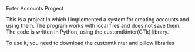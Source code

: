 Enter Accounts Progect

This is a project in which I implemented a system for creating accounts and using them. The program works with local files and does not save them.
The code is written in Python, using the customtkinter(CTk) library.

To use it, you need to download the customtkinter and pillow libraries

